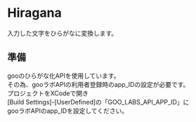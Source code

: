 # Hiragana

入力した文字をひらがなに変換します。

## 準備
gooのひらがな化APIを使用しています。<BR>
その為、gooラボAPIの利用者登録時のapp_IDの設定が必要です。<BR>
プロジェクトをXCodeで開き<BR>
[Build Settings]-[UserDefined]の「GOO_LABS_API_APP_ID」に<BR>
gooラボAPIのapp_IDを設定してください。<BR>
